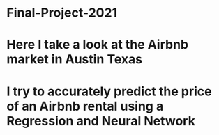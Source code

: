 # Final-Project-2021
# Here I take a look at the Airbnb market in Austin Texas
# I try to accurately predict the price of an Airbnb rental using a Regression and Neural Network
